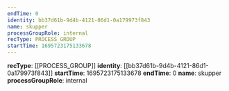 ```yaml
---
endTime: 0
identity: bb37d61b-9d4b-4121-86d1-0a179973f843
name: skupper
processGroupRole: internal
recType: PROCESS_GROUP
startTime: 1695723175133678
---
```

**recType**: [[PROCESS_GROUP]]
**identity**: [[bb37d61b-9d4b-4121-86d1-0a179973f843]]
**startTime**: 1695723175133678
**endTime**: 0
**name**: skupper
**processGroupRole**: internal